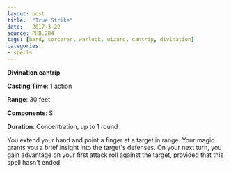 ```yaml
---
layout: post
title:  "True Strike"
date:   2017-3-22
source: PHB.284
tags: [bard, sorcerer, warlock, wizard, cantrip, divination]
categories:
- spells
---
```


**Divination cantrip**

**Casting Time**: 1 action

**Range**: 30 feet

**Components**: S

**Duration**: Concentration, up to 1 round

You extend your hand and point a finger at a target in range. Your magic grants you a brief insight into the target's defenses. On your next turn, you gain advantage on your first attack roll against the target, provided that this spell hasn't ended.
